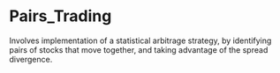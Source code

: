 # Pairs_Trading
Involves implementation of a statistical arbitrage strategy, by identifying pairs of stocks that move together, and taking advantage of the spread divergence. 
